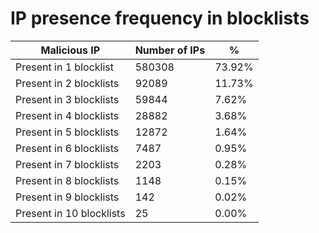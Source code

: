 # IP presence frequency in blocklists
| Malicious IP | Number of IPs | % |
|----|----|----|
| Present in 1 blocklist | 580308 | 73.92% |
| Present in 2 blocklists | 92089 | 11.73% |
| Present in 3 blocklists | 59844 | 7.62% |
| Present in 4 blocklists | 28882 | 3.68% |
| Present in 5 blocklists | 12872 | 1.64% |
| Present in 6 blocklists | 7487 | 0.95% |
| Present in 7 blocklists | 2203 | 0.28% |
| Present in 8 blocklists | 1148 | 0.15% |
| Present in 9 blocklists | 142 | 0.02% |
| Present in 10 blocklists | 25 | 0.00% |
